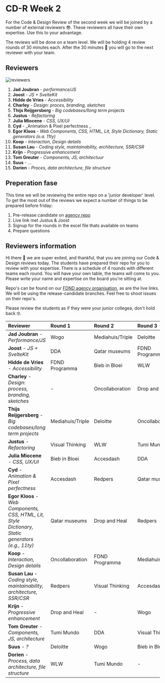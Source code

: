 # CD-R Week 2

For the Code & Design Review of the second week we will be joined by a number of external reviewers 😎. These reviewers all have their own expertise. Use this to your advantage.

The reviews will be done on a team level. We will be holding 4 review rounds of 30 minutes each. After the 30 minutes 🔔 you will go to the next reviewer with your team.

## Reviewers

![reviewers](https://github.com/user-attachments/assets/25c67cd6-7a86-4a18-9e0e-34603467f59a)

1. **Jad Joubran** - _performance/JS_
2. **Joost** - _JS + SvelteKit_ 
3. **Hidde de Vries** - _Accessibility_ 
4. **Charley** - _Design: proces, branding, sketches_
5. **Thijs Reijgersberg** - _Big codebases/llong term projects_
6. **Justus** - _Refactoring_ 
7. **Julia Miocene** - _CSS, UX/UI_
8. **Cyd** - _Animation & Pixel perfectness _
9. **Egor Kloos** - _Web Components, CSS, HTML, Lit, Style Dictionary, Static generators (o.a. 11ty)_
10. **Koop** - _Interaction, Design details_
11. **Susan Lau** - _Coding style, maintainability, architecture, SSR/CSR_
12. **Krijn** - _Progressive enhancement_
13. **Tom Greuter** - _Components, JS, architectuur_
14. **Suus** - ...
15. **Dorien** - _Proces, data architecture, file structure_

## Preperation fase
This time we will be reviewing the entire repo on a 'junior developer' level. To get the most out of the reviews we expect a number of things to be prepared before friday:

1. Pre-release candidate on [agency repo](https://github.com/fdnd-agency)
2. Live link met Justus & Joost
3. Signup for the rounds in the excel file thats available on teams
4. Prepare questions

## Reviewers information

Hi there 👋 we are super exited, and thankful, that you are joining our Code & Design reviews today. The students have prepared their repo for you to review with your expertise. There is a schedule of 4 rounds with different teams each round. You will have your own table, the teams will come to you. Please write your name and expertise on the board you're sitting at. 

Repo's can be found on our [FDND agency organisation](https://github.com/fdnd-agency), as are the live links. We will be using the release-candidate branches. Feel free to shoot issues on their repo's.

Please review the students as if they were your junior collegea, don't hold back 🤓.

| Reviewer                              | Round 1              | Round 2        | Round 3            | Round 4         
|:-----------------------------------|:------------------------|:------------------|:----------------------|:-------------------
| **Jad Joubran** - _Performance/JS_      | Wogo                  | Mediahuis/Triple | Deloitte             | Oncollaboration   
| **Joost** - _JS + SvelteKit_            | DDA                   | Qatar museums    | FDND Programma       | Mediahuis/Triple  
| **Hidde de Vries** - _Accessibility_    | FDND Programma        | Bieb in Bloei    | WLW                  | Qatar museums     
| **Charley** - _Design: process, branding, sketches_ |      -                 | Oncollaboration  | Drop and Heal        | Accesdash         
| **Thijs Reijgersberg** - _Big codebases/long term projects_| Mediahuis/Triple      | Deloitte         | Oncollaboration      | FDND Programma    
| **Justus** - _Refactoring_               | Visual Thinking       | WLW              | Tumi Mundo           | Deloitte          
| **Julia Miocene** - _CSS, UX/UI_         | Bieb in Bloei         | Accesdash        | DDA                  | Drop and Heal     
| **Cyd** - _Animation & Pixel perfectness_| Accesdash             | Redpers          | Qatar museums        |            -       
| **Egor Kloos** - _Web Components, CSS, HTML, Lit, Style Dictionary, Static generators (e.g., 11ty)_ | Qatar museums | Drop and Heal     | Redpers | WLW             
| **Koop** - _Interaction, Design details_ | Oncollaboration       | FDND Programma   | Mediahuis/Triple     | Bieb in Bloei     
| **Susan Lau** - _Coding style, maintainability, architecture, SSR/CSR_ | Redpers          | Visual Thinking  | Accesdash            | Tumi Mundo        
| **Krijn** - _Progressive enhancement_    | Drop and Heal         |         -         | Wogo                 | Visual Thinking   
| **Tom Greuter** - _Components, JS, architecture_                | Tumi Mundo            | DDA              | Visual Thinking      | Wogo              
| **Suus** - _?_                           | Deloitte              | Wogo             | Bieb in Bloei        | Redpers           
| **Dorien** - _Process, data architecture, file structure_  | WLW                   | Tumi Mundo       |         -             | DDA               

